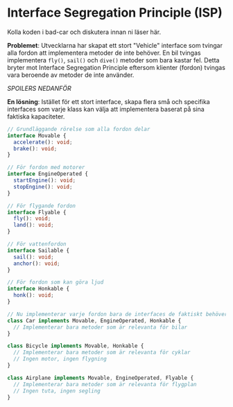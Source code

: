 # Interface Segregation Principle (ISP)

Kolla koden i bad-car och diskutera innan ni läser här.

**Problemet**: Utvecklarna har skapat ett stort "Vehicle" interface som tvingar alla fordon att implementera metoder de inte behöver. En bil tvingas implementera `fly()`, `sail()` och `dive()` metoder som bara kastar fel. Detta bryter mot Interface Segregation Principle eftersom klienter (fordon) tvingas vara beroende av metoder de inte använder.

_SPOILERS NEDANFÖR_

**En lösning**: Istället för ett stort interface, skapa flera små och specifika interfaces som varje klass kan välja att implementera baserat på sina faktiska kapaciteter.

```typescript
// Grundläggande rörelse som alla fordon delar
interface Movable {
  accelerate(): void;
  brake(): void;
}

// För fordon med motorer
interface EngineOperated {
  startEngine(): void;
  stopEngine(): void;
}

// För flygande fordon
interface Flyable {
  fly(): void;
  land(): void;
}

// För vattenfordon
interface Sailable {
  sail(): void;
  anchor(): void;
}

// För fordon som kan göra ljud
interface Honkable {
  honk(): void;
}

// Nu implementerar varje fordon bara de interfaces de faktiskt behöver
class Car implements Movable, EngineOperated, Honkable {
  // Implementerar bara metoder som är relevanta för bilar
}

class Bicycle implements Movable, Honkable {
  // Implementerar bara metoder som är relevanta för cyklar
  // Ingen motor, ingen flygning
}

class Airplane implements Movable, EngineOperated, Flyable {
  // Implementerar bara metoder som är relevanta för flygplan
  // Ingen tuta, ingen segling
}
```
